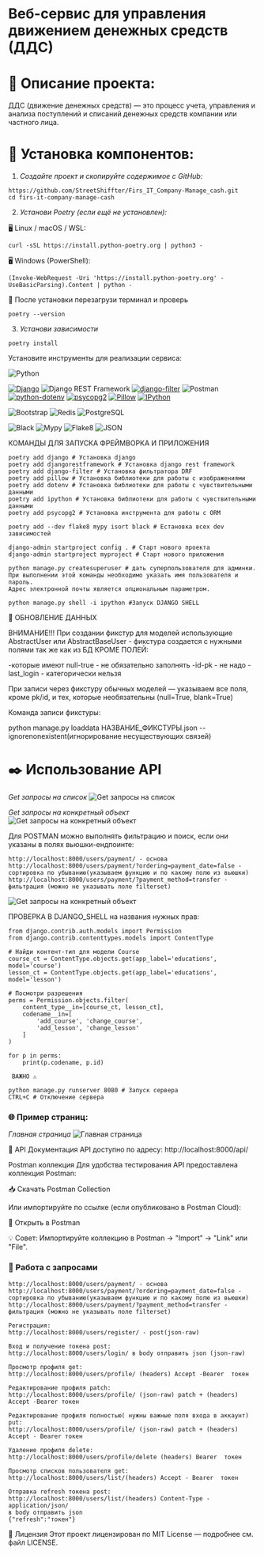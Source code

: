 #  Веб-сервис для управления движением денежных средств (ДДС)

# 🔖 Описание проекта:

ДДС (движение денежных средств) — это процесс учета, управления и анализа
поступлений и списаний денежных средств компании или частного лица.

# 🔧 Установка компонентов:


1. *Создайте проект и скопируйте содержимое с GitHub:*
```
https://github.com/StreetShiffter/Firs_IT_Company-Manage_cash.git
cd firs-it-company-manage-cash
```
2. *Установи Poetry (если ещё не установлен):*

🖥 Linux / macOS / WSL:

```curl -sSL https://install.python-poetry.org | python3 -```

🖥 Windows (PowerShell):

```(Invoke-WebRequest -Uri 'https://install.python-poetry.org' -UseBasicParsing).Content | python -```

🔄 После установки перезагрузи терминал и проверь

```poetry --version```

3. *Установи зависимости*

```poetry install```


 Установите инструменты для реализации сервиса:

![Python](https://img.shields.io/badge/Python-3.13-green?logo=python&logoColor=white)

[![Django](https://img.shields.io/badge/Django-3.2.0-%2311677A?logo=django&logoColor=white&style=flat&labelColor=black)]( https://www.djangoproject.com/ )
![Django REST Framework](https://img.shields.io/badge/DJANGO-REST_FRAMEWORK-ff69b4?style=for-the-badge&logo=django&logoColor=white)
[![django-filter](https://img.shields.io/badge/django--filter-4.0.0-blue?logo=django&logoColor=white&style=for-the-badge)](https://django-filter.readthedocs.io/)
![Postman](https://img.shields.io/badge/Postman-FF6C37?style=for-the-badge&logo=postman&logoColor=white)
[![python-dotenv](https://img.shields.io/badge/python--dotenv-black?logo=envoy&logoColor=orange)]( https://pypi.org/project/python-dotenv/ )
[![psycopg2](https://img.shields.io/badge/psycopg2-%233178C6?logo=postgresql&logoColor=white)]( https://pypi.org/project/psycopg2/ )
[![Pillow](https://img.shields.io/badge/Pillow-%23FF6B6B?logo=python&logoColor=white&style=flat&labelColor=black)]( https://pypi.org/project/Pillow/ )
[![IPython](https://img.shields.io/badge/IPython-%23779ECB?logo=ipython&logoColor=white&style=flat&labelColor=black)]( https://pypi.org/project/ipython/ )

![Bootstrap](https://img.shields.io/badge/Bootstrap-5.3-purple?logo=bootstrap&logoColor=white)
![Redis](https://img.shields.io/badge/Redis-cache-8a2be2?logo=redis&logoColor=white)
![PostgreSQL](https://img.shields.io/badge/PostgreSQL-16-blue?style=for-the-badge&logo=postgresql&logoColor=white)

![Black](https://img.shields.io/badge/black-000000?style=flat&logo=python&logoColor=white)
![Mypy](https://img.shields.io/badge/mypy-checked-blue.svg?logo=python&logoColor=green)
![Flake8](https://img.shields.io/badge/flake8-checked-blue.svg?logo=python&logoColor=blue)
![JSON](https://img.shields.io/badge/json-5E5C5C?logo=json&logoColor=red)

КОМАНДЫ ДЛЯ ЗАПУСКА ФРЕЙМВОРКА И ПРИЛОЖЕНИЯ
```
poetry add django # Установка django
poetry add djangorestframework # Установка django rest framework
poetry add django-filter # Установка фильтратора DRF
poetry add pillow # Установка библиотеки для работы с изображениями
poetry add dotenv # Установка библиотеки для работы с чувствительными данными
poetry add ipython # Установка библиотеки для работы с чувствительными данными
poetry add psycopg2 # Установка инструмента для работы с ORM

poetry add --dev flake8 mypy isort black # Eстановка всех dev зависимостей 

django-admin startproject config . # Старт нового проекта
django-admin startproject myproject # Старт нового приложения

python manage.py createsuperuser # дать суперпользователя для админки.
При выполнении этой команды необходимо указать имя пользователя и пароль.
Адрес электронной почты является опциональным параметром.

python manage.py shell -i ipython #Запуск DJANGO SHELL

```
🔄 ОБНОВЛЕНИЕ ДАННЫХ

ВНИМАНИЕ!!!
При создании фикстур для моделей использующие AbstractUser или AbstractBaseUser - фикстура создается
с нужными полями так же как из БД КРОМЕ ПОЛЕЙ:

-которые имеют null-true - не обязательно заполнять
-id-pk - не надо
-last_login - категорически нельзя

При записи через фикстуру обычных моделей — указываем все поля, кроме pk/id,
и тех, которые необязательны (null=True, blank=True)

Команда записи фикстуры:

python manage.py loaddata НАЗВАНИЕ_ФИКСТУРЫ.json --ignorenonexistent(игнорирование несуществующих связей)


# ✒️ Использование API
*Get запросы на список*
![Get запросы на список](./media/get.jpg)

*Get запросы на конкретный объект*
![Get запросы на конкретный объект](./media/get_pk.jpg)

Для POSTMAN можно выполнять фильтрацию и поиск, если они указаны в полях вьюшки-ендпоинте:
```
http://localhost:8000/users/payment/ - основа
http://localhost:8000/users/payment/?ordering=payment_date=false - сортировка по убыванию(указываем функцию и по какому полю из вьюшки)
http://localhost:8000/users/payment/?payment_method=transfer - фильтрация (можно не указывать поле filterset) 
```
![Get запросы на конкретный объект](./media/endpoint_filter_ordering.jpg)

ПРОВЕРКА В DJANGO_SHELL на названия нужных прав:
```
from django.contrib.auth.models import Permission
from django.contrib.contenttypes.models import ContentType

# Найди контент-тип для модели Course
course_ct = ContentType.objects.get(app_label='educations', model='course')
lesson_ct = ContentType.objects.get(app_label='educations', model='lesson')

# Посмотри разрешения
perms = Permission.objects.filter(
    content_type__in=[course_ct, lesson_ct],
    codename__in=[
        'add_course', 'change_course',
        'add_lesson', 'change_lesson'
    ]
)

for p in perms:
    print(p.codename, p.id)
```


```
️ ВАЖНО ⚠️

python manage.py runserver 8080 # Запуск сервера
CTRL+С # Отключение сервера
```
### 🌐 Пример страниц:
*Главная страница*
![Главная страница](./static/mailservices/images/home.jpg)


📡 API Документация
API доступно по адресу: http://localhost:8000/api/

Postman коллекция
Для удобства тестирования API предоставлена коллекция Postman:

📥 Скачать Postman Collection

Или импортируйте по ссылке (если опубликовано в Postman Cloud):

🔗 Открыть в Postman

💡 Совет: Импортируйте коллекцию в Postman → "Import" → "Link" или "File". 
### 📶 Работа с запросами
```
http://localhost:8000/users/payment/ - основа
http://localhost:8000/users/payment/?ordering=payment_date=false - сортировка по убыванию(указываем функцию и по какому полю из вьюшки)
http://localhost:8000/users/payment/?payment_method=transfer - фильтрация (можно не указывать поле filterset) 

Регистрация:
http://localhost:8000/users/register/ - post(json-raw)

Вход и получение токена post:
http://localhost:8000/users/login/ в body отправить json (json-raw)

Просмотр профиля get:
http://localhost:8000/users/profile/ (headers) Accept -Bearer  токен 

Редактирование профиля patch:
http://localhost:8000/users/profile/ (json-raw) patch + (headers) Accept -Bearer токен

Редактирование профиля полностью( нужны важные поля входа в аккаунт) put:
http://localhost:8000/users/profile/ (json-raw) patch + (headers) Accept - Bearer токен 

Удаление профиля delete:
http://localhost:8000/users/profile/delete (headers) Bearer  токен 

Просмотр списков пользователя get:
http://localhost:8000/users/list/(headers) Accept - Bearer  токен 

Отправка refresh токена post:
http://localhost:8000/users/list/(headers) Content-Type - application/json/ 
в body отправить json
{"refresh":"токен"} 
```
📄 Лицензия
Этот проект лицензирован по MIT License — подробнее см. файл LICENSE.